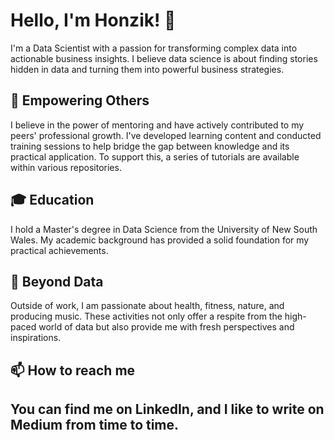 # Hello, I'm Honzik! 👋

I'm a Data Scientist with a passion for transforming complex data into actionable business insights. I believe data science is about finding stories hidden in data and turning them into powerful business strategies.

## 🌱 Empowering Others

I believe in the power of mentoring and have actively contributed to my peers' professional growth. I've developed learning content and conducted training sessions to help bridge the gap between knowledge and its practical application.
To support this, a series of tutorials are available within various repositories.

## 🎓 Education

I hold a Master's degree in Data Science from the University of New South Wales. My academic background has provided a solid foundation for my practical achievements.

## 🌲 Beyond Data

Outside of work, I am passionate about health, fitness, nature, and producing music. These activities not only offer a respite from the high-paced world of data but also provide me with fresh perspectives and inspirations.

## 📫 How to reach me

You can find me on LinkedIn, and I like to write on Medium from time to time.
- 

<!-- Icons -->
[1.2]: https://raw.githubusercontent.com/MartinHeinz/MartinHeinz/master/linkedin-3-16.png (LinkedIn icon without padding)
[2.2]: https://raw.githubusercontent.com/MartinHeinz/MartinHeinz/master/medium-3-16.png (Medium icon without padding)

<!-- Links to your social media accounts -->
[1]: [[![LinkedIn][1.2]][1],](https://www.linkedin.com/in/janjurza/)
[2]: [[![Medium][2.2]][2]](https://medium.com/@h.jurza)
